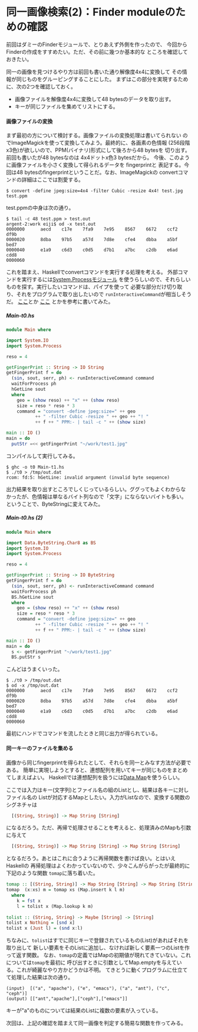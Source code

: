# 同一画像検索(2)：Finder moduleのための確認

前回はダミーのFinderモジュールで、とりあえず外側を作ったので、
今回からFinderの作成をすすめたい。ただ、その前に幾つか基本的な
ところを確認しておきたい。

同一の画像を見つけるやり方は前回も書いた通り解像度4x4に変換して
その情報が同じものをグルーピングすることにした。
まずはこの部分を実現するために、次の2つを確認しておく。

* 画像ファイルを解像度4x4に変換して48 bytesのデータを取り出す。
* キーが同じファイルを集めてリストにする。

#### 画像ファイルの変換

まず最初の方について検討する。画像ファイルの変換処理は書いてられない
のでImageMagickを使って変換してみよう。最終的に、各画素の色情報
(256段階x3色)が欲しいので、PPM(バイナリ)形式にして後ろから48 bytesを
切り出す。前回も書いたが48 bytesなのは 4x4ドットx色3 bytesだから。
今後、このように画像ファイルを小さく変換して得られるデータを fingerprintと
表記する。今回は48 bytesのfingerprintということだ。なお、ImageMagickの
convertコマンドの詳細はここでは割愛する。

```shell
$ convert -define jpeg:size=4x4 -filter Cubic -resize 4x4! test.jpg test.ppm
```

test.ppmの中身は次の通り。

```shell
$ tail -c 48 test.ppm > test.out
argent-2:work eiji$ od -x test.out
0000000      aecd    c17e    7fa9    7e95    8567    6672    ccf2    df9b
0000020      8dba    97b5    a57d    7d8e    cfe4    dbba    a5bf    bed7
0000040      e1a9    c6d3    c0d5    d7b1    a7bc    c2db    e6ad    cdd8
0000060
```

これを踏まえ、Haskellでconvertコマンドを実行する処理を考える。
外部コマンドを実行するには[System.Processモジュール](
https://hackage.haskell.org/package/process-1.2.2.0/docs/System-Process.html)
を使うらしいので、それらしいものを探す。実行したいコマンドは、パイプを使って
必要な部分だけ切り取り、それをプログラムで取り出したいので
`runInteractiveCommand`が相当しそうだ。
[ここ](http://d.hatena.ne.jp/sirocco/20110216/1297839298)とか
[ここ](http://itpro.nikkeibp.co.jp/article/COLUMN/20061205/255992/?ST=ittrend&P=2)
とかを参考に書いてみた。

##### Main-t0.hs

```haskell
module Main where

import System.IO
import System.Process

reso = 4

getFingerPrint :: String -> IO String
getFingerPrint f = do
  (sin, sout, serr, ph) <- runInteractiveCommand command
  waitForProcess ph
  hGetLine sout
  where
    geo = (show reso) ++ "x" ++ (show reso)
    size = reso * reso * 3
    command = "convert -define jpeg:size=" ++ geo
           ++ " -filter Cubic -resize " ++ geo ++ "! "
           ++ f ++ " PPM:- | tail -c " ++ (show size)

main :: IO ()
main = do
  putStr =<< getFingerPrint "~/work/test1.jpg"
```

コンパイルして実行してみる。

```shell
$ ghc -o t0 Main-t1.hs
$ ./t0 > /tmp/out.dat
rcom: fd:5: hGetLine: invalid argument (invalid byte sequence)
```

出力結果を取り出すところでしくじっているらしい。ググってもよくわからな
かったが、色情報は単なるバイト列なので「文字」にならないバイトも多い。
ということで、ByteStringに変えてみた。

##### Main-t0.hs (2)

```haskell
module Main where

import Data.ByteString.Char8 as BS
import System.IO
import System.Process

reso = 4

getFingerPrint :: String -> IO ByteString
getFingerPrint f = do
  (sin, sout, serr, ph) <- runInteractiveCommand command
  waitForProcess ph
  BS.hGetLine sout
  where
    geo = (show reso) ++ "x" ++ (show reso)
    size = reso * reso * 3
    command = "convert -define jpeg:size=" ++ geo
           ++ " -filter Cubic -resize " ++ geo ++ "! "
           ++ f ++ " PPM:- | tail -c " ++ (show size)

main :: IO ()
main = do
  s <- getFingerPrint "~/work/test1.jpg"
  BS.putStr s
```

こんどはうまくいった。

```shell
$ ./t0 > /tmp/out.dat
$ od -x /tmp/out.dat
0000000      aecd    c17e    7fa9    7e95    8567    6672    ccf2    df9b
0000020      8dba    97b5    a57d    7d8e    cfe4    dbba    a5bf    bed7
0000040      e1a9    c6d3    c0d5    d7b1    a7bc    c2db    e6ad    cdd8
0000060
```

最初にハンドでコマンドを流したときと同じ出力が得られている。

#### 同一キーのファイルを集める

画像から同じfingerprintを得られたとして、それらを同一とみなす方法が必要である。
簡単に実現しようとすると、連想配列を用いてキーが同じものをまとめてしまえばよい。
Haskellでは連想配列を扱うには[Data.Map](https://downloads.haskell.org/~ghc/7.8.3/docs/html/libraries/containers-0.5.5.1/Data-Map.html)を使うらしい。

ここでは入力はキー(文字列)とファイル名の組のListとし、結果は各キーに対しファイル名の
Listが対応するMapとしたい。入力がListなので、変換する関数のシグネチャは

```haskell
  [(String, String)] -> Map String [String]
```

になるだろう。ただ、再帰で処理させることを考えると、処理済みのMapも引数に与えて

```haskell
  [(String, String)] -> Map String [String] -> Map String [String]
```

となるだろう。あとはこれに合うように再帰関数を書けば良い。とはいえHaskellの
再帰処理はよくわかっていないので、少々こんがらがったが最終的に下記のような関数
`tomap`に落ち着いた。

```haskell
tomap :: [(String, String)] -> Map String [String] -> Map String [String]
tomap  (x:xs) m = tomap xs (Map.insert k l m)
  where
    k = fst x
    l = tolist x (Map.lookup k m)
    
tolist :: (String, String) -> Maybe [String] -> [String]                        
tolist x Nothing = [snd x]                                                      
tolist x (Just l) = (snd x:l)                                                   
```

ちなみに、`tolist`はすでに同じキーで登録されているもの(List)があればそれを取り出して
新しい要素をそのListに追加し、なければ新しく要素一つのListを作って返す関数。
なお、`tomap`の定義ではMapの初期値が現れてきていない。これについては`tomap`を最初に
呼び出すときに引数としてMap.emptyを与えている。これが綺麗なやり方かどうかは不明。
てきとうに動くプログラムに仕立てて処理した結果は次の通り。

```
(input)  [("a", "apache"), ("e", "emacs"), ("a", "ant"), ("c", "ceph")] 
(output) [["ant","apache"],["ceph"],["emacs"]]
```

キーが"a"のものについては結果のListに複数の要素が入っている。

次回は、上記の確認を踏まえて同一画像を判定する簡易な関数を作ってみる。
